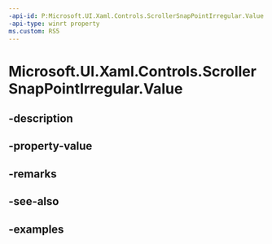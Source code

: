 ```yaml
---
-api-id: P:Microsoft.UI.Xaml.Controls.ScrollerSnapPointIrregular.Value
-api-type: winrt property
ms.custom: RS5
---
```


<!-- Property syntax.
public double Value { get; }
-->

# Microsoft.UI.Xaml.Controls.ScrollerSnapPointIrregular.Value

## -description

## -property-value

## -remarks

## -see-also

## -examples

